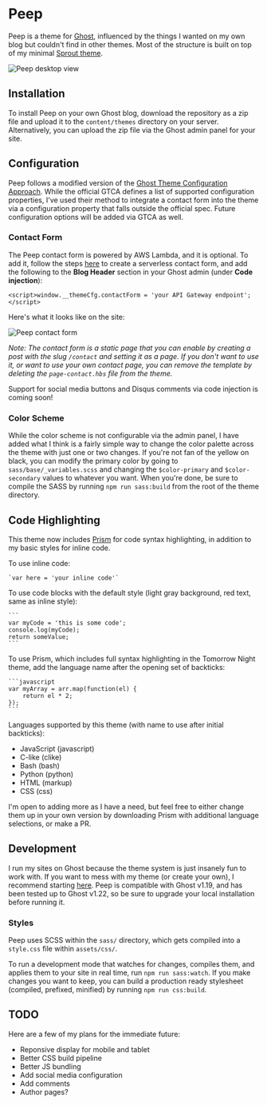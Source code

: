 # Peep

Peep is a theme for [Ghost](https://ghost.org), influenced by the things I wanted on my own blog but couldn't find in other themes. Most of the structure is built on top of my minimal [Sprout theme](https://github.com/pbzona/sprout).

![Peep desktop view](https://s3.amazonaws.com/peepthemesamples/peep-desktop.png)

## Installation

To install Peep on your own Ghost blog, download the repository as a zip file and upload it to the `content/themes` directory on your server. Alternatively, you can upload the zip file via the Ghost admin panel for your site.

## Configuration

Peep follows a modified version of the [Ghost Theme Configuration Approach](https://github.com/unwitting/gtca). While the official GTCA defines a list of supported configuration properties, I've used their method to integrate a contact form into the theme via a configuration property that falls outside the official spec. Future configuration options will be added via GTCA as well.

### Contact Form

The Peep contact form is powered by AWS Lambda, and it is optional. To add it, follow the steps [here](https://www.cloudassessments.com/blog/how-to-build-a-serverless-contact-form-on-aws/) to create a serverless contact form, and add the following to the **Blog Header** section in your Ghost admin (under **Code injection**):

```
<script>window.__themeCfg.contactForm = 'your API Gateway endpoint';</script>
```

Here's what it looks like on the site:

![Peep contact form](https://s3.amazonaws.com/peepthemesamples/peep-contact.png)

*Note: The contact form is a static page that you can enable by creating a post with the slug `/contact` and setting it as a *page*. If you don't want to use it, or want to use your own contact page, you can remove the template by deleting the `page-contact.hbs` file from the theme.*

Support for social media buttons and Disqus comments via code injection is coming soon!

### Color Scheme

While the color scheme is not configurable via the admin panel, I have added what I think is a fairly simple way to change the color palette across the theme with just one or two changes. If you're not fan of the yellow on black, you can modify the primary color by going to `sass/base/_variables.scss` and changing the `$color-primary` and `$color-secondary` values to whatever you want. When you're done, be sure to compile the SASS by running `npm run sass:build` from the root of the theme directory.

## Code Highlighting

This theme now includes [Prism](http://prismjs.com/) for code syntax highlighting, in addition to my basic styles for inline code.

To use inline code:

    `var here = 'your inline code'`

To use code blocks with the default style (light gray background, red text, same as inline style):

    ```
    var myCode = 'this is some code';
    console.log(myCode);
    return someValue;
    ```

To use Prism, which includes full syntax highlighting in the Tomorrow Night theme, add the language name after the opening set of backticks:

    ```javascript
    var myArray = arr.map(function(el) {
        return el * 2;
    });
    ```

Languages supported by this theme (with name to use after initial backticks):

- JavaScript (javascript)
- C-like (clike)
- Bash (bash)
- Python (python)
- HTML (markup)
- CSS (css)

I'm open to adding more as I have a need, but feel free to either change them up in your own version by downloading Prism with additional language selections, or make a PR.

## Development

I run my sites on Ghost because the theme system is just insanely fun to work with. If you want to mess with my theme (or create your own), I recommend starting [here](https://docs.ghost.org/docs/install-local). Peep is compatible with Ghost v1.19, and has been tested up to Ghost v1.22, so be sure to upgrade your local installation before running it.

### Styles

Peep uses SCSS within the `sass/` directory, which gets compiled into a `style.css` file within `assets/css/`.

To run a development mode that watches for changes, compiles them, and applies them to your site in real time, run `npm run sass:watch`. If you make changes you want to keep, you can build a production ready stylesheet (compiled, prefixed, minified) by running `npm run css:build`.

## TODO

Here are a few of my plans for the immediate future:

- Reponsive display for mobile and tablet
- Better CSS build pipeline
- Better JS bundling
- Add social media configuration
- Add comments
- Author pages?

